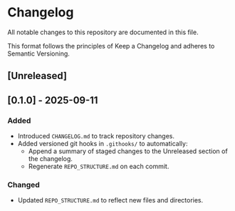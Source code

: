 # Changelog

All notable changes to this repository are documented in this file.

This format follows the principles of Keep a Changelog and adheres to Semantic Versioning.

## [Unreleased]

## [0.1.0] - 2025-09-11
### Added
- Introduced `CHANGELOG.md` to track repository changes.
- Added versioned git hooks in `.githooks/` to automatically:
  - Append a summary of staged changes to the Unreleased section of the changelog.
  - Regenerate `REPO_STRUCTURE.md` on each commit.
### Changed
- Updated `REPO_STRUCTURE.md` to reflect new files and directories.
